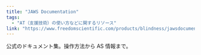 ```yaml
---
title: "JAWS Documentation"
tags:
  - "AT（支援技術）の使い方などに関するリソース"
link: "https://www.freedomscientific.com/products/blindness/jawsdocumentation"
---
```


公式のドキュメント集。操作方法から AS 情報まで。
